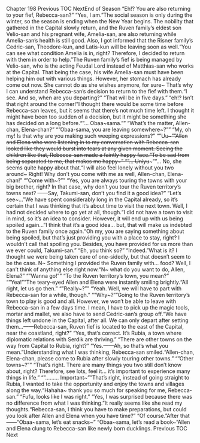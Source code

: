 Chapter 198 Previous TOC NextEnd of Season “Eh!? You are also returning to your fief, Rebecca-san?” “Yes, I am.”The social season is only during the winter, so the season is ending when the New Year begins. The nobility that gathered in the Capital slowly return, and the Ruven family’s eldest son Velio-san and his pregnant wife, Amelia-san, are also returning while Amelia-san’s health is still good. Also, I got informed that the Risner family’s Cedric-san, Theodore-kun, and Latis-kun will be leaving soon as well.“You can see what condition Amelia is in, right? Therefore, I decided to return with them in order to help.”The Ruven family’s fief is being managed by Velio-san, who is the acting Feudal Lord instead of Matthias-san who works at the Capital. That being the case, his wife Amelia-san must have been helping him out with various things. However, her stomach has already come out now. She cannot do as she wishes anymore, for sure~ That’s why I can understand Rebecca-san’s decision to return to the fief with them.“I see. And so, when are you departing?” “That will be in five days.” “eh!? Isn’t that right around the corner!”I thought there would be some time before Rebecca-san leaves, but it seems that there’s not much time left. I thought it might have been too sudden of a decision, but it might be something she has decided on a long before.“”… Obaa~sama.”” “What’s the matter, Allen-chan, Elena-chan?” “”Obaa-sama, you are leaving somewhere~?”” “My, oh my! Is that why are you making such weeping expressions?” “”Uu~~~””Allen and Elena who were listening in to my conversation with Rebecca-san looked like they would burst into tears at any given moment. Seeing the children like that, Rebecca-san made a faintly happy face.“To be sad from being separated to me, that makes me happy~” “”… Uniyu~~~””… No, she seems quite happy about that.“I will also feel lonely without you two around~ Right! Why don’t you come with me as well, Allen-chan, Elena-chan!” “”Come with~?”” “Yes, you are always touring the towns with your big brother, right? In that case, why don’t you tour the Ruven territory’s towns next? ——Say, Takumi-san, don’t you find it a good idea?” “Let’s see~…”We have spent considerably long in the Capital already, so it’s certain that I was thinking that it’s about time to visit the next town. Well, I had not decided where to go yet at all, though.“I did not have a town to visit in mind, so it’s an idea to consider. However, it will end up with us being spoiled again…”I think that it’s a good idea… but, that will make us indebted to the Ruven family once again.“Oh my, you are saying something about being spoiled, but that’s just providing you with a place to stay, right? I wouldn’t call that spoiling you. Besides, you have provided for us more than we ever could, Takumi-san.” “Eh, you think so?” “Indeed.”What is it? I thought we were being taken care of one-sidedly, but that doesn’t seem to be the case. N~ Something I provided the Ruven family with… food? Well, I can’t think of anything else right now.“N~ what do you want to do, Allen, Elena?” “”Wanna go!”” “To the Ruven territory’s town, you mean?” “”Yea!””The teary-eyed Allen and Elena were instantly smiling brightly.“All right, let us go then.” “”Really~?”” “Yeah. Well, we will have to part with Rebecca-san for a while, though.” “”Why~?””Going to the Ruven territory’s town to play is good and all. However, we won’t be able to leave with Rebecca-san in a few days time. I mean, I have to pick up the magic tools, mortar and mallet, we also have to send Cedric-san’s group off.“We have things left undone in the Capital, after all. We can only depart after setting them…——Rebecca-san, Ruven fief is located to the east of the Capital, near the coastland, right?” “Yes, that’s correct. It’s Rubia, a town where diplomatic relations with Serdik are thriving.” “There are other towns on the way from Capital to Rubia, right?” “Yes.——Ah, so that’s what you mean.”Understanding what I was thinking, Rebecca-san smiled.“Allen-chan, Elena-chan, please come to Rubia after slowly touring other towns.” “”Other towns~?”” “That’s right. There are many things you two still don’t know about, right? Therefore, see lots, feel it… it’s important to experience many things in life.” “”……… Important~””That’s right, instead of going straight to Rubia, I wanted to take the opportunity and enjoy the towns and villages along the way.“Hahaha~ thank you so much for speaking for me, Rebecca-san.” “Fufu, looks like I was right.” “Yes, I was surprised because there was no difference from what I was thinking.”It really seems like she read my thoughts.“Rebecca-san, I think you have to make preparations, but could you look after Allen and Elena when you have time?” “Of course.”After that——“Obaa~sama, let’s eat snacks~” “Obaa~sama, let’s read a book~”Allen and Elena clung to Rebecca-san like newly born ducklings. Previous TOC Next